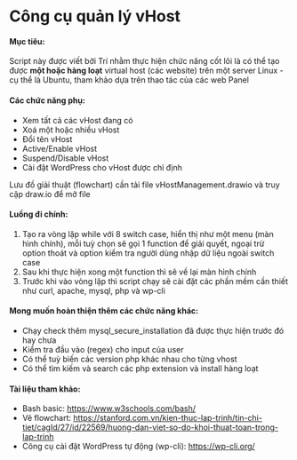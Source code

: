 # Công cụ quản lý vHost
#### Mục tiêu:
Script này được viết bởi Trí nhằm thực hiện chức năng cốt lõi là có thể tạo được **một hoặc hàng loạt** virtual host (các website) trên một server Linux - cụ thể là Ubuntu, tham khảo dựa trên thao tác của các web Panel

#### Các chức năng phụ:
- Xem tất cả các vHost đang có
- Xoá một hoặc nhiều vHost
- Đổi tên vHost
- Active/Enable vHost
- Suspend/Disable vHost
- Cài đặt WordPress cho vHost được chỉ định

Lưu đồ giải thuật (flowchart) cần tải file vHostManagement.drawio và truy cập draw.io để mở file

#### Luồng đi chính:
1. Tạo ra vòng lặp while với 8 switch case, hiển thị như một menu (màn hình chính), mỗi tuỳ chọn sẽ gọi 1 function để giải quyết, ngoại trừ option thoát và option kiểm tra người dùng nhập dữ liệu ngoài switch case
2. Sau khi thực hiện xong một function thì sẽ về lại màn hình chính
3. Trước khi vào vòng lặp thì script chạy sẽ cài đặt các phần mềm cần thiết như curl, apache, mysql, php và wp-cli

#### Mong muốn hoàn thiện thêm các chức năng khác:
- Chạy check thêm mysql_secure_installation đã được thực hiện trước đó hay chưa
- Kiểm tra đầu vào (regex) cho input của user
- Có thể tuỳ biến các version php khác nhau cho từng vhost
- Có thể tìm kiếm và search các php extension và install hàng loạt

#### Tài liệu tham khảo:
- Bash basic: https://www.w3schools.com/bash/
- Vẽ flowchart: https://stanford.com.vn/kien-thuc-lap-trinh/tin-chi-tiet/cagId/27/id/22569/huong-dan-viet-so-do-khoi-thuat-toan-trong-lap-trinh
- Công cụ cài đặt WordPress tự động (wp-cli): https://wp-cli.org/

